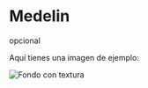 
# Medelin
opcional

Aquí tienes una imagen de ejemplo:

![Fondo con textura](https://i.ibb.co/Bwn3ZzV/file.jpg)


